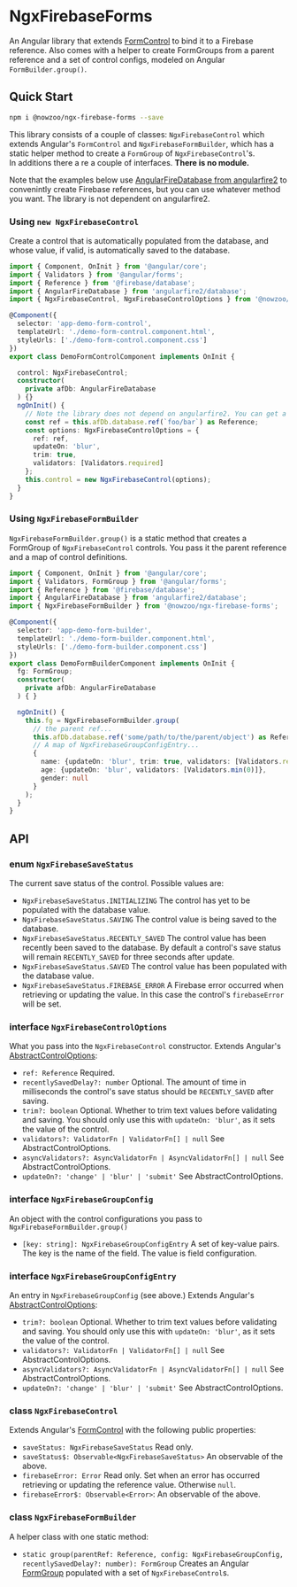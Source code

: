 # NgxFirebaseForms

An Angular library that extends [FormControl](https://angular.io/api/forms/FormControl) to bind it to a Firebase reference. Also comes with a helper to create FormGroups from a parent reference and a set of control configs, modeled on Angular `FormBuilder.group()`.

## Quick Start

```bash
npm i @nowzoo/ngx-firebase-forms --save
```

This library consists of a couple of classes: `NgxFirebaseControl` which extends Angular's `FormControl` and `NgxFirebaseFormBuilder`, which has a static helper method to create a `FormGroup` of `NgxFirebaseControl`'s.  
In additions there a re a couple of interfaces. **There is no module.**

Note that the examples below use [AngularFireDatabase from angularfire2](https://github.com/angular/angularfire2) to convenintly create Firebase references, but you can use whatever method you want. The library is not dependent on angularfire2.

### Using `new NgxFirebaseControl`
Create a control that is automatically populated from the database, and whose value, if valid, is automatically saved to the database.
```ts
import { Component, OnInit } from '@angular/core';
import { Validators } from '@angular/forms';
import { Reference } from '@firebase/database';
import { AngularFireDatabase } from 'angularfire2/database';
import { NgxFirebaseControl, NgxFirebaseControlOptions } from '@nowzoo/ngx-firebase-forms';

@Component({
  selector: 'app-demo-form-control',
  templateUrl: './demo-form-control.component.html',
  styleUrls: ['./demo-form-control.component.css']
})
export class DemoFormControlComponent implements OnInit {

  control: NgxFirebaseControl;
  constructor(
    private afDb: AngularFireDatabase
  ) {}
  ngOnInit() {
    // Note the library does not depend on angularfire2. You can get a firebase ref however you wish.
    const ref = this.afDb.database.ref(`foo/bar`) as Reference;
    const options: NgxFirebaseControlOptions = {
      ref: ref,
      updateOn: 'blur',
      trim: true,
      validators: [Validators.required]
    };
    this.control = new NgxFirebaseControl(options);
  }
}
```

### Using `NgxFirebaseFormBuilder`

`NgxFirebaseFormBuilder.group()` is a static method that creates a FormGroup of `NgxFirebaseControl` controls. You pass it the parent reference and a map of control definitions.
```ts
import { Component, OnInit } from '@angular/core';
import { Validators, FormGroup } from '@angular/forms';
import { Reference } from '@firebase/database';
import { AngularFireDatabase } from 'angularfire2/database';
import { NgxFirebaseFormBuilder } from '@nowzoo/ngx-firebase-forms';

@Component({
  selector: 'app-demo-form-builder',
  templateUrl: './demo-form-builder.component.html',
  styleUrls: ['./demo-form-builder.component.css']
})
export class DemoFormBuilderComponent implements OnInit {
  fg: FormGroup;
  constructor(
    private afDb: AngularFireDatabase
  ) { }

  ngOnInit() {
    this.fg = NgxFirebaseFormBuilder.group(
      // the parent ref...
      this.afDb.database.ref('some/path/to/the/parent/object') as Reference,
      // A map of NgxFirebaseGroupConfigEntry...
      {
        name: {updateOn: 'blur', trim: true, validators: [Validators.required]},
        age: {updateOn: 'blur', validators: [Validators.min(0)]},
        gender: null
      }
    );
  }
}
```

## API


### enum `NgxFirebaseSaveStatus`

The current save status of the control. Possible values are:
- `NgxFirebaseSaveStatus.INITIALIZING` The control has yet to be populated with the database value.
- `NgxFirebaseSaveStatus.SAVING` The control value is being saved to the database.
- `NgxFirebaseSaveStatus.RECENTLY_SAVED` The control value has been recently been saved to the database. By default a control's save status will remain `RECENTLY_SAVED` for three seconds after update.
- `NgxFirebaseSaveStatus.SAVED` The control value has been populated with the database value.
- `NgxFirebaseSaveStatus.FIREBASE_ERROR` A Firebase error occurred when retrieving or updating the value. In this case the control's `firebaseError` will be set.

### interface `NgxFirebaseControlOptions`

What you pass into the `NgxFirebaseControl` constructor.  Extends Angular's [AbstractControlOptions](https://angular.io/api/forms/AbstractControlOptions):

- `ref: Reference` Required.
- `recentlySavedDelay?: number` Optional. The amount of time in milliseconds the control's save status should be `RECENTLY_SAVED` after saving.
- `trim?: boolean` Optional. Whether to trim text values before validating and saving. You should only use this with `updateOn: 'blur'`, as it sets the value of the control.
- `validators?: ValidatorFn | ValidatorFn[] | null` See AbstractControlOptions.
- `asyncValidators?: AsyncValidatorFn | AsyncValidatorFn[] | null` See AbstractControlOptions.
- `updateOn?: 'change' | 'blur' | 'submit'` See AbstractControlOptions.


### interface `NgxFirebaseGroupConfig`

An object with the control configurations you pass to `NgxFirebaseFormBuilder.group()`

- `[key: string]: NgxFirebaseGroupConfigEntry` A set of key-value pairs. The key is the name of the field. The value is field configuration.

### interface `NgxFirebaseGroupConfigEntry`

An entry in `NgxFirebaseGroupConfig` (see above.) Extends Angular's [AbstractControlOptions](https://angular.io/api/forms/AbstractControlOptions):

- `trim?: boolean` Optional. Whether to trim text values before validating and saving. You should only use this with `updateOn: 'blur'`, as it sets the value of the control.
- `validators?: ValidatorFn | ValidatorFn[] | null` See AbstractControlOptions.
- `asyncValidators?: AsyncValidatorFn | AsyncValidatorFn[] | null` See AbstractControlOptions.
- `updateOn?: 'change' | 'blur' | 'submit'` See AbstractControlOptions.

### class `NgxFirebaseControl`

Extends Angular's [FormControl](https://angular.io/api/forms/FormControl) with the following public properties:

- `saveStatus: NgxFirebaseSaveStatus` Read only.
- `saveStatus$: Observable<NgxFirebaseSaveStatus>` An observable of the above.
- `firebaseError: Error` Read only. Set when an error has occurred retrieving or updating the reference value. Otherwise `null`.
- `firebaseError$: Observable<Error>`: An observable of the above.

### class `NgxFirebaseFormBuilder`

A helper class with one static method:

- `static group(parentRef: Reference, config: NgxFirebaseGroupConfig, recentlySavedDelay?: number): FormGroup` Creates an Angular [FormGroup](https://angular.io/api/forms/FormGroup) populated with a set of `NgxFirebaseControl`s.
